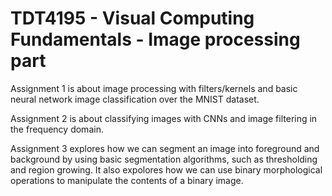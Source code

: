 # TDT4195 - Visual Computing Fundamentals - Image processing part

Assignment 1 is about image processing with filters/kernels and basic neural network image classification over the MNIST dataset.

Assignment 2 is about classifying images with CNNs and image filtering in the frequency domain.

Assignment 3 explores how we can segment an image into foreground and background by using basic segmentation algorithms, such as thresholding and region growing. It also expolores how we can use binary morphological operations to manipulate the contents of a binary image.
